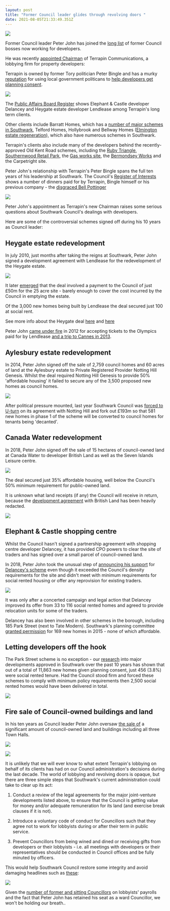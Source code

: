 ```yaml
---
layout: post
title: "Former Council leader glides through revolving doors "
date: 2021-08-05T21:33:49.351Z
---
```

![](/img/pjterrapin.png)

Former Council leader Peter John has joined the [long list](https://www.35percent.org/revolving-doors/) of former Council bosses now working for developers.

He was recently [appointed Chairman](https://www.terrapingroup.co.uk/ourPeople/17) of Terrapin Communications, a lobbying firm for property developers:

Terrapin is owned by former Tory politician Peter Bingle and has a murky [reputation](https://www.theguardian.com/uk-news/2018/sep/13/home-builders-lobbyist-pushed-council-leader-to-sort-and-speed-planning) for using local government politicans to [help developers get planning consent](https://www.theguardian.com/uk-news/2018/sep/13/home-builders-lobbyist-pushed-council-leader-to-sort-and-speed-planning).

![](/img/terrapincomp.jpg)

The [Public Affairs Board Register](https://register.prca.org.uk/register/previous-registers/) shows Elephant & Castle developer Delancey and Heygate estate developer Lendlease among Terrapin's long term clients.

Other clients include Barratt Homes, which has a [number of major schemes in Southwark](https://www.35percent.org/blackfriars-circus/), Telford Homes, Hollybrook and Bellway Homes ([Elmington estate regeneration](https://www.35percent.org/elmington-regeneration/)), which also have numerous schemes in Southwark.

Terrapin's clients also include many of the developers behind the recently-approved Old Kent Road schemes, including the [Ruby Triangle](https://www.35percent.org/ruby-triangle-goes-to-committee/), [Southernwood Retail Park](https://www.35percent.org/southernwood-retail-park/), the [Gas works site](https://avanton.co.uk/2019/12/03/avanton-acquires-gasholders-site-on-old-kent-road-for-230-million-mixed-use-regeneration-project/), the [Bermondsey Works](https://www.35percent.org/bermondsey-works/) and the Carpetright site.

Peter John's relationship with Terrapin's Peter Bingle spans the full ten years of his leadership at Southwark. The Council's [Register of Interests](https://moderngov.southwark.gov.uk/mgDeclarationSubmission.aspx?UID=189&HID=1954&FID=0&HPID=0) shows a number of dinners paid for by Terrapin, Bingle himself or his previous company - the [disgraced Bell Pottinger](https://www.bbc.co.uk/news/business-41245719)

![](https://southwarknotes.files.wordpress.com/2020/11/pj-bingle-1-2.jpg?w=768)

Peter John's appointment as Terrapin's new Chairman raises some serious questions about Southwark Council's dealings with developers.

Here are some of the controversial schemes signed off during his 10 years as Council leader:

## Heygate estate redevelopment

In july 2010, just months after taking the reigns at Southwark, Peter John signed a development agreement with Lendlease for the redevelopment of the Heygate estate.

![](/img/screenshot-2021-08-06-at-10-25-18-elephant-castle-regeneration-agreement-formally-signed.png)

It later [emerged](https://www.35percent.org/heygate-regeneration-faq/#the-deal-with-lendlease) that the deal involved a payment to the Council of just £50m for the 25 acre site - barely enough to cover the cost incurred by the Council in emptying the estate.

Of the 3,000 new homes being built by Lendlease the deal secured just 100 at social rent.

See more info about the Heygate deal [here](https://www.35percent.org/heygate-profits-north-of-a-hundred-million/) and [here](https://35percent.github.io/heygate-regeneration/)

Peter John [came under fire](http://heygatewashome.org/img/SNOlympicTickets.pdf) in 2012 for accepting tickets to the Olympics paid for by Lendlease [and a trip to Cannes in 2013](https://www.theguardian.com/commentisfree/2014/oct/14/yacht-cannes-selling-homes-local-government-officials-mipim). 

## Aylesbury estate redevelopment

In 2014, Peter John signed off the sale of 2,759 council homes and 60 acres of land at the Aylesbury estate to Private Registered Provider Notting Hill Genesis. Whilst the deal required Notting Hill Genesis to provide 50% 'affordable housing' it failed to secure any of the 3,500 proposed new homes as council homes.

![](/img/c8vumwwxcaeliyc.jpg)

After political pressure mounted, last year Southwark Council was [forced to U-turn](https://www.35percent.org/aylesbury-estate-fds-variation/) on its agreement with Notting Hill and fork out £193m so that 581 new homes in phase 1 of the scheme will be converted to council homes for tenants being 'decanted'.  

## Canada Water redevelopment

In 2018, Peter John signed off the sale of 15 hectares of council-owned land at Canada Water to developer British Land as well as the Seven Islands Leisure centre.

![](https://crappistmartin.github.io/images/CanadaWaterSiteC.png)

The deal secured just 35% affordable housing, well below the Council's 50% minimum requirement for public-owned land. 

It is unknown what land receipts (if any) the Council will receive in return, because the [development agreement](https://www.southwark.gov.uk/regeneration/canada-water?chapter=6&article) with British Land has been heavily redacted.

![](https://www.35percent.org/img/cwdpa.png)

## Elephant & Castle shopping centre

Whilst the Council hasn't signed a partnership agreement with shopping centre developer Delancey, it has provided CPO powers to clear the site of traders and has signed over a small parcel of council-owned land. 

In 2018, Peter John took the unusual step of [announcing his support](https://www.london-se1.co.uk/news/view/9599) for [Delancey's scheme](https://www.35percent.org/shopping-centre/) even though it exceeded the Council's density requirements for the site and didn't meet with minimum requirements for social rented housing or offer any reprovision for existing traders.

![](/img/screenshot-2021-08-06-at-11-50-04-interview-cllr-peter-john-southwark-labour-leader.png)

It was only after a concerted campaign and legal action that Delancey improved its offer from 33 to 116 social rented homes and agreed to provide relocation units for some of the traders.

Delancey has also been involved in other schemes in the borough, including 185 Park Street (next to Tate Modern). Southwark's planning committee [granted permission](https://www.london-se1.co.uk/news/view/8388) for 169 new homes in 2015 - none of which affordable.

## Letting developers off the hook

The Park Street scheme is no exception - our [research](https://35percent.org/major-schemes) into major developments approved in Southwark over the past 10 years has shown that out of a total of 11,863 new homes given planning consent, just 456 (3.8%) were social rented tenure. Had the Council stood firm and forced these schemes to comply with minimum policy requirements then 2,500 social rented homes would have been delivered in total.

![](https://www.35percent.org/img/majschemes.png)

## Fire sale of Council-owned buildings and land

In his ten years as Council leader Peter John oversaw [the sale of](https://www.35percent.org/estates/firesale/) a significant amount of council-owned land and buildings including all three Town Halls.

![](https://www.35percent.org/img/selloff2.png)

![](https://www.35percent.org/img/soldland.png)

It is unlikely that we will ever know to what extent Terrapin's lobbying on behalf of its clients has had on our Council administration's decisions during the last decade. The world of lobbying and revolving doors is opaque, but there are three simple steps that Southwark's current administration could take to clear up its act:

1. Conduct a review of the legal agreements for the major joint-venture developments listed above, to ensure that the Council is getting value for money and/or adequate remuneration for its land (and exercise break clauses if it is not).

2. Introduce a voluntary code of conduct for Councillors such that they agree not to work for lobbyists during or after their term in public service.

3. Prevent Councillors from being wined and dined or receiving gifts from developers or their lobbyists - i.e. all meetings with developers or their representatives should be conducted in Council offices and be fully minuted by officers.

This would help Southwark Council restore some integrity and avoid damaging headlines such as [these](https://crappistmartin.github.io/images/private-eye-southwark-council-developers.png): 

![](https://crappistmartin.github.io/images/private-eye-southwark-council-developers.png)
   
Given the [number of former and sitting Councillors](https://35percent.org/revolving-doors) on lobbyists' payrolls and the fact that Peter John has retained his seat as a ward Councillor, we won't be holding our breath.. 